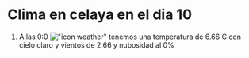 # Clima en celaya en el dia 10

1. A las 0:0 !["icon weather"](http://openweathermap.org/img/w/01n.png) tenemos una temperatura de 6.66 C con cielo claro y  vientos de 2.66 y nubosidad al 0%
